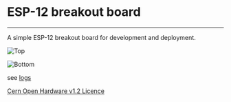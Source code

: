 # ESP-12 breakout board

---
A simple ESP-12 breakout board for development and deployment.

![Top](/top.png)

![Bottom](/bottom.png)


see [logs](https://hackaday.io/project/13018-esp-12e-breakout-board)

[Cern Open Hardware v1.2 Licence](http://www.ohwr.org/attachments/2388/cern_ohl_v_1_2.txt)